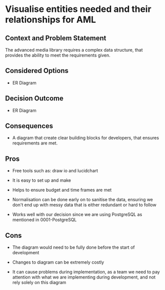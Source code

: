 # Visualise entities needed and their relationships for AML  

## Context and Problem Statement  

The advanced media library requires a complex data structure, that provides the ability to meet the requirements given.

## Considered Options  

* ER Diagram  

## Decision Outcome  

* ER Diagram

## Consequences  

* A diagram that create clear building blocks for developers, that ensures requirements are met.  

## Pros 

* Free tools such as: draw io and lucidchart

* It is easy to set up and make 

* Helps to ensure budget and time frames are met

* Normalisation can be done early on to sanitise the data, ensuring we don't end up with messy data that is either redundant or hard to follow 

* Works well with our decision since we are using PostgreSQL as mentioned in 0001-PostgreSQL

## Cons 

* The diagram would need to be fully done before the start of development

* Changes to diagram can be extremely costly

* It can cause problems during implementation, as a team we need to pay attention with what we are implementing during development, and not rely solely on this diagram